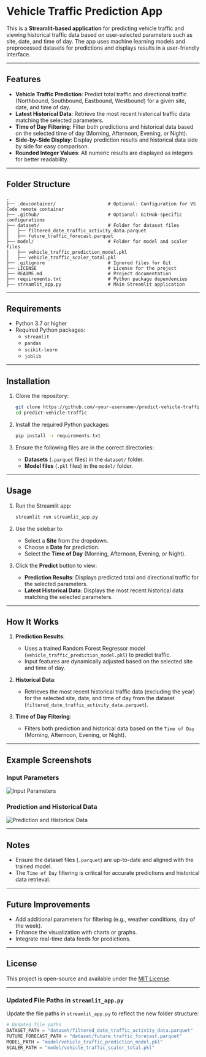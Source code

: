  
# Vehicle Traffic Prediction App

This is a **Streamlit-based application** for predicting vehicle traffic and viewing historical traffic data based on user-selected parameters such as site, date, and time of day. The app uses machine learning models and preprocessed datasets for predictions and displays results in a user-friendly interface.

---

## Features

- **Vehicle Traffic Prediction**: Predict total traffic and directional traffic (Northbound, Southbound, Eastbound, Westbound) for a given site, date, and time of day.
- **Latest Historical Data**: Retrieve the most recent historical traffic data matching the selected parameters.
- **Time of Day Filtering**: Filter both predictions and historical data based on the selected time of day (Morning, Afternoon, Evening, or Night).
- **Side-by-Side Display**: Display prediction results and historical data side by side for easy comparison.
- **Rounded Integer Values**: All numeric results are displayed as integers for better readability.

---

## Folder Structure

```
.
├── .devcontainer/                   # Optional: Configuration for VS Code remote container
├── .github/                         # Optional: GitHub-specific configurations
├── dataset/                         # Folder for dataset files
│   ├── filtered_date_traffic_activity_data.parquet
│   ├── future_traffic_forecast.parquet
├── model/                           # Folder for model and scaler files
│   ├── vehicle_traffic_prediction_model.pkl
│   ├── vehicle_traffic_scaler_total.pkl
├── .gitignore                       # Ignored files for Git
├── LICENSE                          # License for the project
├── README.md                        # Project documentation
├── requirements.txt                 # Python package dependencies
├── streamlit_app.py                 # Main Streamlit application
```

---

## Requirements

- Python 3.7 or higher
- Required Python packages:
  - `streamlit`
  - `pandas`
  - `scikit-learn`
  - `joblib`

---

## Installation

1. Clone the repository:
   ```bash
   git clone https://github.com/<your-username>/predict-vehicle-traffic.git
   cd predict-vehicle-traffic
   ```

2. Install the required Python packages:
   ```bash
   pip install -r requirements.txt
   ```

3. Ensure the following files are in the correct directories:
   - **Datasets** (`.parquet` files) in the `dataset/` folder.
   - **Model files** (`.pkl` files) in the `model/` folder.

---

## Usage

1. Run the Streamlit app:
   ```bash
   streamlit run streamlit_app.py
   ```

2. Use the sidebar to:
   - Select a **Site** from the dropdown.
   - Choose a **Date** for prediction.
   - Select the **Time of Day** (Morning, Afternoon, Evening, or Night).

3. Click the **Predict** button to view:
   - **Prediction Results**: Displays predicted total and directional traffic for the selected parameters.
   - **Latest Historical Data**: Displays the most recent historical data matching the selected parameters.

---

## How It Works

1. **Prediction Results**:
   - Uses a trained Random Forest Regressor model (`vehicle_traffic_prediction_model.pkl`) to predict traffic.
   - Input features are dynamically adjusted based on the selected site and time of day.

2. **Historical Data**:
   - Retrieves the most recent historical traffic data (excluding the year) for the selected site, date, and time of day from the dataset (`filtered_date_traffic_activity_data.parquet`).

3. **Time of Day Filtering**:
   - Filters both prediction and historical data based on the `Time of Day` (Morning, Afternoon, Evening, or Night).

---

## Example Screenshots

### Input Parameters
![Input Parameters](path/to/screenshot_input_parameters.png)

### Prediction and Historical Data
![Prediction and Historical Data](path/to/screenshot_prediction_and_historical_data.png)

---

## Notes

- Ensure the dataset files (`.parquet`) are up-to-date and aligned with the trained model.
- The `Time of Day` filtering is critical for accurate predictions and historical data retrieval.

---

## Future Improvements

- Add additional parameters for filtering (e.g., weather conditions, day of the week).
- Enhance the visualization with charts or graphs.
- Integrate real-time data feeds for predictions.

---

## License

This project is open-source and available under the [MIT License](LICENSE).

---

### Updated File Paths in `streamlit_app.py`

Update the file paths in `streamlit_app.py` to reflect the new folder structure:

```python
# Updated file paths
DATASET_PATH = "dataset/filtered_date_traffic_activity_data.parquet"
FUTURE_FORECAST_PATH = "dataset/future_traffic_forecast.parquet"
MODEL_PATH = "model/vehicle_traffic_prediction_model.pkl"
SCALER_PATH = "model/vehicle_traffic_scaler_total.pkl"
``` 

